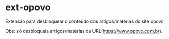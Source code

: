 # ext-opovo
Extensão para desbloquear o conteúdo dos artigos/matérias do site opovo

Obs: só desbloqueia artigos/matérias da URL(https://www.opovo.com.br).
